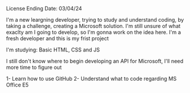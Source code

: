 License Ending Date: 03/04/24

I'm a new leargning developer, trying to study and understand coding, by taking a challenge, creating a Microsoft solution. 
I'm still unsure of what exaclty am I going to develop, so I'm gonna work on the idea here. I'm a fresh developer and this is my frist project

I'm studying:
Basic HTML, CSS and JS

I still don't know where to begin developing an API for Microsoft, I'll need more time to figure out

1- Learn how to use GitHub
2- Understand what to code regarding MS Office E5
